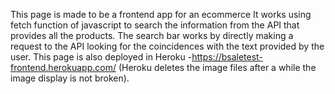 This page is made to be a frontend app for an ecommerce
It works using fetch function of javascript to search the information from the API that provides all the products.
The search bar works by directly making a request to the API looking for the coincidences with the text provided by the user.
This page is also deployed in Heroku
-https://bsaletest-frontend.herokuapp.com/ (Heroku deletes the image files after a while the image display is not broken).